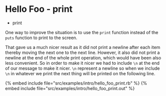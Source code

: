# Hello Foo - print


* print


One way to improve the situation is to use the `print` function instead of the `puts` function to print to the screen.

That gave us a much nicer result as it did not print a newline after each item thereby moving the next one to the next line.
However, it also did not print a newline at the end of the whole print operation, which would have been also less convenient.
So in order to make it nicer we had to include `\n` at the end of our message to make it nicer.
`\n` represent a newline so when we include `\n` in whatever we print the next thing will be printed on the following line.


{% embed include file="src/examples/intro/hello_foo_print.rb" %}
{% embed include file="src/examples/intro/hello_foo_print.out" %}


